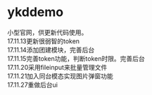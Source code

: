 # ykddemo
小型官网，供更新代码使用。<br>
17.11.13更新很弱智的token<br>
17.11.14添加团建模块，完善后台<br>
17.11.15完善token功能，判断token时限。完善后台<br>
17.11.20采用fileinput来批量管理文件<br>
17.11.21加入同台模态实现图片弹窗功能<br>
17.11.27重做后台ui<br>
